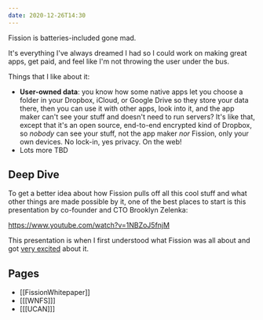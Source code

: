 ```yaml
---
date: 2020-12-26T14:30
---
```


Fission is batteries-included gone mad.

It's everything I've always dreamed I had so I could work on making great apps,
get paid, and feel like I'm not throwing the user under the bus.

Things that I like about it:

- **User-owned data**: you know how some native apps let you choose a folder in
  your Dropbox, iCloud, or Google Drive so they store your data there, then you
  can use it with other apps, look into it, and the app maker can't see your
  stuff and doesn't need to run servers? It's like that, except that it's an
  open source, end-to-end encrypted kind of Dropbox, so _nobody_ can see your
  stuff, not the app maker _nor_ Fission, only your own devices. No lock-in,
  yes privacy. On the web!
- Lots more TBD

## Deep Dive

To get a better idea about how Fission pulls off all this cool stuff and what
other things are made possible by it, one of the best places to start is this
presentation by co-founder and CTO Brooklyn Zelenka:

https://www.youtube.com/watch?v=1NBZoJ5fnjM

This presentation is when I first understood what Fission was all about and got
[very excited](https://twitter.com/agentofuser/status/1194696675727749121)
about it.

## Pages

- [[FissionWhitepaper]]
- [[[WNFS]]]
- [[[UCAN]]]
